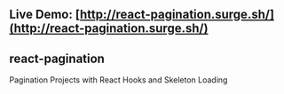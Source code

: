 ## Live Demo: [http://react-pagination.surge.sh/](http://react-pagination.surge.sh/)

## react-pagination
Pagination Projects with React Hooks and Skeleton Loading 
